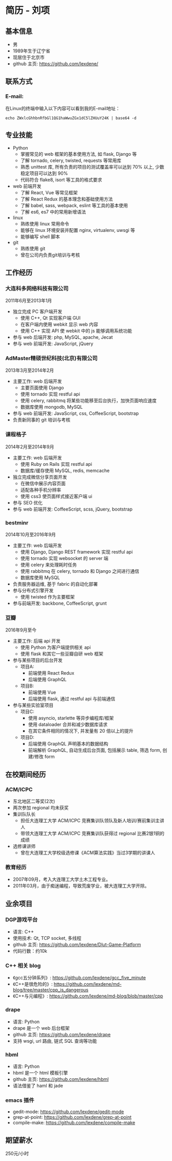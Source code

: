 # 简历 - 刘项

## 基本信息

* 男
* 1989年生于辽宁省
* 现居住于北京市
* github 主页: <https://github.com/lexdene/>

## 联系方式

### E-mail:

在Linux的终端中输入以下内容可以看到我的E-mail地址：

	echo ZWxlcGhhbnRfbGl1QG1haWwuZGx1dC5lZHUuY24K | base64 -d

## 专业技能

* Python
    * 掌握常见的 web 框架的基本使用方法, 如 flask, Django 等
    * 了解 tornado, celery, twisted, requests 等常用库
    * 熟悉 unittest 库, 所有负责的项目的测试覆盖率可以达到 70% 以上, 少数稳定项目可以达到 90%
    * 代码符合 flake8, isort 等工具的格式要求
* web 前端开发
    * 了解 React, Vue 等常见框架
    * 了解 React Redux 的基本理念和基础使用方法
    * 了解 babel, sass, webpack, eslint 等工具的基本使用
    * 了解 es6, es7 中的常用新增语法
* linux
    * 熟练使用 linux 常用命令
    * 能够在 linux 环境安装并配置 nginx, virtualenv, uwsgi 等
    * 能够编写 shell 脚本
* git
    * 熟练使用 git
    * 曾在公司内负责git培训与考核

## 工作经历

### 大连科多网络科技有限公司

2011年6月至2013年1月

* 独立完成 PC 客户端开发
    * 使用 C++, Qt 实现客户端 GUI
    * 在客户端内使用 webkit 显示 web 内容
    * 使用 C++ 实现 API 使 webkit 中的 js 能够调用系统功能
* 参与 web 后端开发: php, MySQL, apache, Jecat
* 参与 web 前端开发: JavaScript, jQuery

### AdMaster精硕世纪科技(北京)有限公司

2013年3月至2014年2月

* 主要工作: web 后端开发
    * 主要页面使用 Django
    * 使用 tornado 实现 restful api
    * 使用 celery, rabbitmq 将某些功能移至后台执行，加快页面响应速度
    * 数据库使用 mongodb, MySQL
* 参与 web 前端开发: JavaScript, css, CoffeeScript, bootstrap
* 负责新同事的 git 培训与考核

### 课程格子

2014年2月至2014年9月

* 主要工作: web 后端开发
    * 使用 Ruby on Rails 实现 restful api
    * 数据库/缓存使用 MySQL, redis, memcache
* 独立完成微信分享页面开发
    * 在微信中展示内容页面
    * 适配各种手机分辨率
    * 使用 css3 使页面样式接近客户端 ui
* 参与 SEO 优化
* 参与 web 前端开发: CoffeeScript, scss, jQuery, bootstrap

### bestminr

2014年10月至2016年9月

* 主要工作: web 后端开发
    * 使用 Django, Django REST framework 实现 restful api
    * 使用 tornado 实现 websocket 的 server 端
    * 使用 celery 来处理耗时任务
    * 使用 rabbitmq 在 celery, tornado 和 Django 之间进行通信
    * 数据库使用 MySQL
* 负责服务器运维, 基于 fabric 的自动化部署
* 参与分布式引擎开发
    * 使用 twisted 作为主要框架
* 参与前端开发: backbone, CoffeeScript, grunt

### 豆瓣

2016年9月至今

* 主要工作: 后端 api 开发
    * 使用 Python 为客户端提供相关 api
    * 使用 flask 和其它一些豆瓣自研 web 框架
* 参与某些项目的后台开发
    * 项目A:
        * 前端使用 React Redux
        * 后端使用 GraphQL
    * 项目B:
        * 前端使用 Vue
        * 后端使用 flask, 通过 restful api 与前端通信
* 参与某些实验室项目
    * 项目C:
        * 使用 asyncio, starlette 等异步编程库/框架
        * 使用 dataloader 合并和减少数据库请求
        * 在其它条件相同的情况下, 并发量有 20 倍以上的提升
    * 项目D:
        * 后端使用 GraphQL 声明基本的数据结构
        * 前端解析 GraphQL, 自动生成后台页面, 包括展示 table, 筛选 form, 创建/修改 form

## 在校期间经历

### ACM/ICPC

* 东北地区二等奖(2次)
* 两次参加 regional 均未获奖
* 集训队队长
    * 担任大连理工大学 ACM/ICPC 竞赛集训队领队及新人培训/赛前集训主讲人
    * 带领大连理工大学 ACM/ICPC 竞赛集训队获得过 regional 比赛2银1铜的成绩
* 选修课讲师
    * 曾在大连理工大学校级选修课《ACM算法实践》当过3学期的讲课人

### 教育经历

* 2007年09月，考入大连理工大学土木工程专业。
* 2011年03月，由于痴迷编程，导致荒废学业，被大连理工大学开除。

## 业余项目

### DGP游戏平台

* 语言: C++
* 使用技术: Qt, TCP socket, 多线程
* github 主页: <https://github.com/lexdene/Dlut-Game-Platform>
* 代码行数：约10k

### C++ 相关 blog

* 《gcc五分钟系列》: <https://github.com/lexdene/gcc_five_minute>
* 《C++是很危险的》: <https://github.com/lexdene/md-blog/tree/master/cpp_is_dangerous>
* 《C++与元编程》: <https://github.com/lexdene/md-blog/blob/master/cpp>

### drape

* 语言: Python
* drape 是一个 web 后台框架
* github 主页: <https://github.com/lexdene/drape>
* 支持 wsgi, url 路由, 链式 SQL 查询等功能

### hbml

* 语言: Python
* hbml 是一个 html 模板引擎
* github 主页: <https://github.com/lexdene/hbml>
* 语法借鉴了 haml 和 jade

### emacs 插件

* gedit-mode: <https://github.com/lexdene/gedit-mode>
* grep-at-point: <https://github.com/lexdene/grep-at-point>
* compile-make: <https://github.com/lexdene/compile-make>

## 期望薪水

250元/小时
